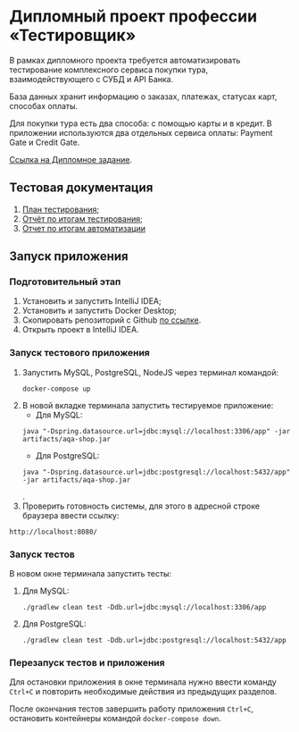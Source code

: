 # Дипломный проект профессии «Тестировщик»
В рамках дипломного проекта требуется автоматизировать тестирование комплексного сервиса покупки тура, взаимодействующего с СУБД и API Банка.

База данных хранит информацию о заказах, платежах, статусах карт, способах оплаты.

Для покупки тура есть два способа: с помощью карты и в кредит. В приложении используются два отдельных сервиса оплаты: Payment Gate и Credit Gate.

[Ссылка на Дипломное задание](https://github.com/netology-code/qa-diploma).

## Тестовая документация
1. [План тестирования](https://github.com/ScoofW/Diploma/blob/master/documents/Plan.md);
1. [Отчёт по итогам тестирования](https://github.com/ScoofW/Diploma/blob/master/documents/Report.md);
1. [Отчет по итогам автоматизации](https://github.com/ScoofW/Diploma/blob/master/documents/AutomationReport.md)

## Запуск приложения
### Подготовительный этап
1. Установить и запустить IntelliJ IDEA;
1. Установить и запустить Docker Desktop;
1. Скопировать репозиторий с Github [по ссылке](https://github.com/ScoofW/Diploma).
1. Открыть проект в IntelliJ IDEA.

### Запуск тестового приложения
1. Запустить MySQL, PostgreSQL, NodeJS через терминал командой:
   ```
   docker-compose up
   ```
1. В новой вкладке терминала запустить тестируемое приложение:
   * Для MySQL: 
   ```
   java "-Dspring.datasource.url=jdbc:mysql://localhost:3306/app" -jar artifacts/aqa-shop.jar
   ```
   * Для PostgreSQL: 
   ```
   java "-Dspring.datasource.url=jdbc:postgresql://localhost:5432/app" -jar artifacts/aqa-shop.jar
   ```
   .
1. Проверить готовность системы, для этого в адресной строке браузера ввести ссылку:
```
http://localhost:8080/
```

### Запуск тестов
В новом окне терминала запустить тесты:
1. Для MySQL: 
   ```
   ./gradlew clean test -Ddb.url=jdbc:mysql://localhost:3306/app
   ```
1. Для PostgreSQL: 
   ```
   ./gradlew clean test -Ddb.url=jdbc:postgresql://localhost:5432/app
   ```

### Перезапуск тестов и приложения
Для остановки приложения в окне терминала нужно ввести команду `Ctrl+С` и повторить необходимые действия из предыдущих разделов.

После окончания тестов завершить работу приложения `Ctrl+C`, остановить контейнеры командой `docker-compose down`.
